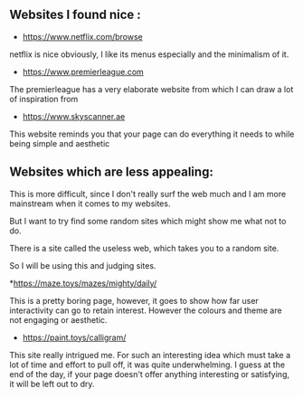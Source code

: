 ## Websites I found nice : 
* https://www.netflix.com/browse

netflix is nice obviously, I like its menus especially and the minimalism of it. 

* https://www.premierleague.com

The premierleague has a very elaborate website from which I can draw a lot of inspiration from 

* https://www.skyscanner.ae

This website reminds you that your page can do everything it needs to while being simple and aesthetic 

## Websites which are less appealing: 

This is more difficult, since I don't really surf the web much and I am more mainstream when it comes to my websites. 

But I want to try find some random sites which might show me what not to do.

There is a site called the useless web, which takes you to a random site.

So I will be using this and judging sites. 

*https://maze.toys/mazes/mighty/daily/

This is a pretty boring page, however, it goes to show how far user interactivity can go to retain interest. However the colours and theme are not engaging or aesthetic. 

* https://paint.toys/calligram/

This site really intrigued me. For such an interesting idea which must take a lot of time and effort to pull off, it was quite underwhelming. I guess at the end of the day, if your page doesn't offer anything interesting or satisfying, it will be left out to dry. 